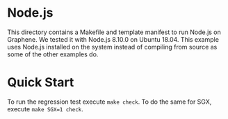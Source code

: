 # Node.js

This directory contains a Makefile and template manifest to run Node.js on
Graphene. We tested it with Node.js 8.10.0 on Ubuntu 18.04. This example uses
Node.js installed on the system instead of compiling from source as some of the
other examples do.

# Quick Start

To run the regression test execute ```make check```. To do the same for SGX,
execute ```make SGX=1 check```.
